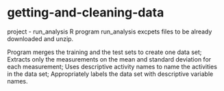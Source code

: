 # getting-and-cleaning-data
project - run_analysis
R program run_analysis excpets files to be already downloaded and unzip.

Program merges the training and the test sets to create one data set; Extracts only the measurements on the mean and standard deviation for each measurement; Uses descriptive activity names to name the activities in the data set; Appropriately labels the data set with descriptive variable names. 
